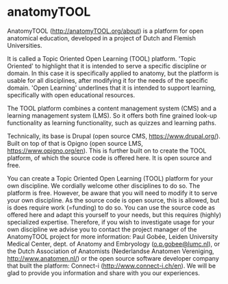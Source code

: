 # anatomyTOOL
AnatomyTOOL (http://anatomyTOOL.org/about) is a platform for open anatomical education, developed in a project of Dutch and Flemish Universities. 

It is called a Topic Oriented Open Learning (TOOL) platform. 'Topic Oriented' to highlight that it is intended to serve a specific discipline or domain. In this case it is specifically applied to anatomy, but the platform is usable for all disciplines, after modifying it for the needs of the specific domain. 'Open Learning' underlines that it is intended to support learning, specifically with open educational resources. 

The TOOL platform combines a content management system (CMS) and a learning management system (LMS). So it offers both fine grained look-up functionality as learning functionality, such as quizzes and learning paths.

Technically, its base is Drupal (open source CMS, https://www.drupal.org/). Built on top of that is Opigno (open source LMS, https://www.opigno.org/en). This is further built on to create the TOOL platform, of which the source code is offered here. It is open source and free.

You can create a Topic Oriented Open Learning (TOOL) platform for your own discipline. We cordially welcome other disciplines to do so. The platform is free. However, be aware that you will need to modify it to serve your own discipline. As the source code is open source, this is allowed, but is does require work (=funding) to do so. 
You can use the source code as offered here and adapt this yourself to your needs, but this requires (highly) specialized expertise. Therefore, if you wish to investigate usage for your own discipline we advise you to contact the project manager of the AnatomyTOOL project for more information: Paul Gobée, Leiden University Medical Center, dept. of Anatomy and Embryology (o.p.gobee@lumc.nl), or the Dutch Association of Anatomists (Nederlandse Anatomen Vereniging, http://www.anatomen.nl/) or the open source software developer company that built the platform: Connect-i (http://www.connect-i.ch/en). 
We will be glad to provide you information and share with you our experiences.


